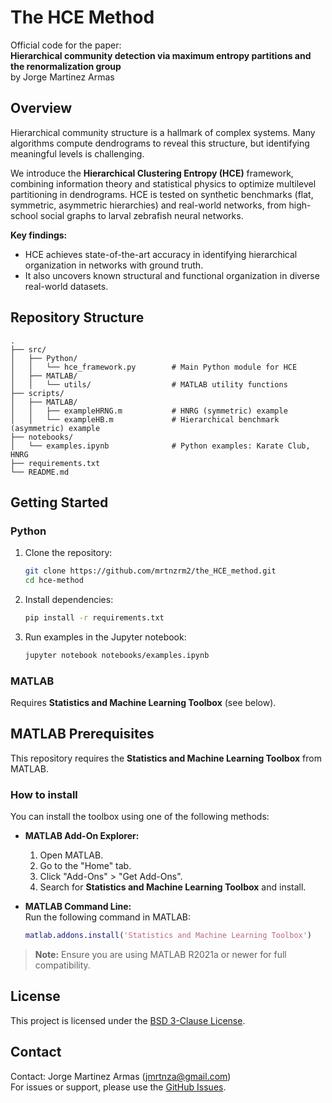 # The HCE Method

Official code for the paper:  
**Hierarchical community detection via maximum entropy partitions and the renormalization group**  
by Jorge Martinez Armas

## Overview

Hierarchical community structure is a hallmark of complex systems. Many algorithms compute dendrograms to reveal this structure, but identifying meaningful levels is challenging.

We introduce the **Hierarchical Clustering Entropy (HCE)** framework, combining information theory and statistical physics to optimize multilevel partitioning in dendrograms. HCE is tested on synthetic benchmarks (flat, symmetric, asymmetric hierarchies) and real-world networks, from high-school social graphs to larval zebrafish neural networks.

**Key findings:**  
- HCE achieves state-of-the-art accuracy in identifying hierarchical organization in networks with ground truth.
- It also uncovers known structural and functional organization in diverse real-world datasets.

## Repository Structure

```
.
├── src/
│   ├── Python/
│   │   └── hce_framework.py        # Main Python module for HCE
│   ├── MATLAB/
│   │   └── utils/                  # MATLAB utility functions
├── scripts/
│   ├── MATLAB/
│   │   ├── exampleHRNG.m           # HNRG (symmetric) example
│   │   └── exampleHB.m             # Hierarchical benchmark (asymmetric) example
├── notebooks/
│   └── examples.ipynb              # Python examples: Karate Club, HNRG
├── requirements.txt
└── README.md
```

## Getting Started

### Python

1. Clone the repository:
    ```bash
    git clone https://github.com/mrtnzrm2/the_HCE_method.git
    cd hce-method
    ```
2. Install dependencies:
    ```bash
    pip install -r requirements.txt
    ```
3. Run examples in the Jupyter notebook:
    ```bash
    jupyter notebook notebooks/examples.ipynb
    ```

### MATLAB

Requires **Statistics and Machine Learning Toolbox** (see below).

## MATLAB Prerequisites
This repository requires the **Statistics and Machine Learning Toolbox** from MATLAB.

### How to install
You can install the toolbox using one of the following methods:

- **MATLAB Add-On Explorer:**  
  1. Open MATLAB.
  2. Go to the "Home" tab.
  3. Click "Add-Ons" > "Get Add-Ons".
  4. Search for **Statistics and Machine Learning Toolbox** and install.

- **MATLAB Command Line:**  
  Run the following command in MATLAB:
  ```matlab
  matlab.addons.install('Statistics and Machine Learning Toolbox')
  ```

> **Note:** Ensure you are using MATLAB R2021a or newer for full compatibility.

## License

This project is licensed under the [BSD 3-Clause License](LICENSE).

## Contact

Contact: Jorge Martinez Armas (<jmrtnza@gmail.com>)  
For issues or support, please use the [GitHub Issues](https://github.com/mrtnzrm2/the_HCE_method.git/issues).